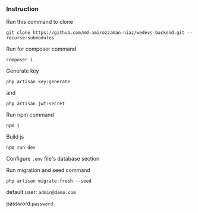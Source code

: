 ### Instruction ###

Run this command to clone
```
git clone https://github.com/md-amirozzaman-niaz/wedevs-backend.git --recurse-submodules
```

Run for composer command
```
composer i
```
Generate key
```
php artisan key:generate
```
and 
```
php artisan jwt:secret
```

Run npm command

```
npm i
```

Build js
```
npm run dev
```

Configure `.env` file's database section

Run migration and seed command

```
php artisan migrate:fresh --seed
```

default user: `admin@demo.com`

password:`password`

